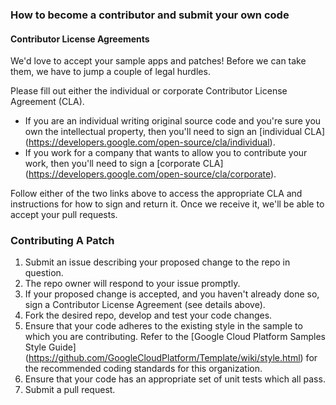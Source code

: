 ### How to become a contributor and submit your own code
#### Contributor License Agreements

We'd love to accept your sample apps and patches! Before we can take them, we have to jump a couple of legal hurdles.

Please fill out either the individual or corporate Contributor License Agreement (CLA).

+ If you are an individual writing original source code and you're sure you own the intellectual property, then you'll need to sign an [individual CLA] (https://developers.google.com/open-source/cla/individual).
+ If you work for a company that wants to allow you to contribute your work, then you'll need to sign a [corporate CLA] (https://developers.google.com/open-source/cla/corporate).

Follow either of the two links above to access the appropriate CLA and instructions for how to sign and return it. Once we receive it, we'll be able to accept your pull requests.

### Contributing A Patch

1. Submit an issue describing your proposed change to the repo in question.
2. The repo owner will respond to your issue promptly.
3. If your proposed change is accepted, and you haven't already done so, sign a Contributor License Agreement (see details above).
4. Fork the desired repo, develop and test your code changes.
5. Ensure that your code adheres to the existing style in the sample to which you are contributing. Refer to the [Google Cloud Platform Samples Style Guide] (https://github.com/GoogleCloudPlatform/Template/wiki/style.html) for the recommended coding standards for this organization.
5. Ensure that your code has an appropriate set of unit tests which all pass.
6. Submit a pull request.


